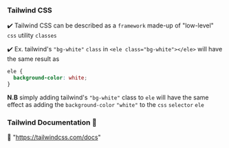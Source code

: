 ### Tailwind CSS

:heavy_check_mark: Tailwind CSS can be described as a ```framework``` made-up of "low-level" ```css``` utility ```classes```

:heavy_check_mark: Ex. tailwind's ```"bg-white"``` ```class``` in ```<ele class="bg-white"></ele>``` will have the same result as
```css
ele {
  background-color: white;
}
```
<b>N.B</b> simply adding tailwind's ```"bg-white"``` class to ```ele``` will have the same effect as adding the ```background-color``` ```"white"``` to the ```css``` ```selector``` ```ele```

### Tailwind Documentation :page_facing_up:
:link: "https://tailwindcss.com/docs"